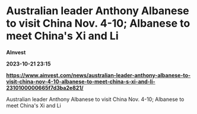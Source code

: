 # Australian leader Anthony Albanese to visit China Nov. 4-10; Albanese to meet China's Xi and Li
**AInvest**

**2023-10-21 23:15**

**https://www.ainvest.com/news/australian-leader-anthony-albanese-to-visit-china-nov-4-10-albanese-to-meet-china-s-xi-and-li-2310100000665f7d3ba2e821/**

Australian leader Anthony Albanese to visit China Nov. 4-10; Albanese to meet China's Xi and Li